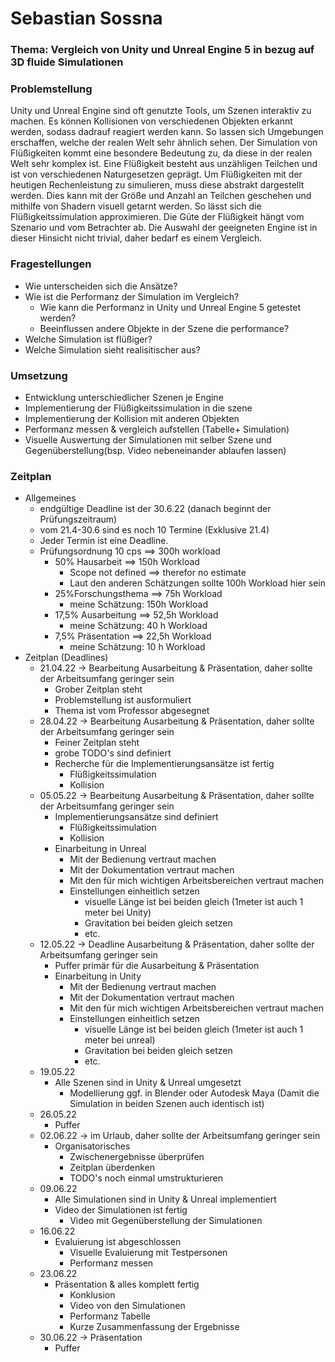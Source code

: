 # Sebastian Sossna

### Thema: Vergleich von Unity und Unreal Engine 5 in bezug auf 3D fluide Simulationen

### Problemstellung
Unity und Unreal Engine sind oft genutzte Tools, um Szenen interaktiv zu machen. 
Es können Kollisionen von verschiedenen Objekten erkannt werden, sodass dadrauf reagiert werden kann. 
So lassen sich Umgebungen erschaffen, welche der realen Welt sehr ähnlich sehen.
Der Simulation von Flüßigkeiten kommt eine besondere Bedeutung zu, da diese in der realen Welt sehr komplex ist.
Eine Flüßigkeit besteht aus unzähligen Teilchen und ist von verschiedenen Naturgesetzen geprägt.
Um Flüßigkeiten mit der heutigen Rechenleistung zu simulieren, muss diese abstrakt dargestellt werden.
Dies kann mit der Größe und Anzahl an Teilchen geschehen und mithilfe von Shadern visuell getarnt werden.
So lässt sich die Flüßigkeitssimulation approximieren. Die Güte der Flüßigkeit hängt vom Szenario und vom Betrachter ab.
Die Auswahl der geeigneten Engine ist in dieser Hinsicht nicht trivial, daher bedarf es einem Vergleich.

### Fragestellungen
 * Wie unterscheiden sich die Ansätze?
 * Wie ist die Performanz der Simulation im Vergleich?
	* Wie kann die Performanz in Unity und Unreal Engine 5 getestet werden?
	* Beeinflussen andere Objekte in der Szene die performance?
 * Welche Simulation ist flüßiger?
 * Welche Simulation sieht realisitischer aus?

### Umsetzung
 * Entwicklung unterschiedlicher Szenen je Engine
 * Implementierung der Flüßigkeitssimulation in die szene
 * Implementierung der Kollision mit anderen Objekten
 * Performanz messen & vergleich aufstellen (Tabelle+ Simulation)
 * Visuelle Auswertung der Simulationen mit selber Szene und Gegenüberstellung(bsp. Video nebeneinander ablaufen lassen)


### Zeitplan
 * Allgemeines 
	* endgültige Deadline ist der 30.6.22 (danach beginnt der Prüfungszeitraum)
	* vom 21.4-30.6 sind es noch 10 Termine (Exklusive 21.4)
	* Jeder Termin ist eine Deadline.
	* Prüfungsordnung 10 cps ==> 300h workload
		* 50% Hausarbeit ==> 150h Workload
			* Scope not defined ==> therefor no estimate
			* Laut den anderen Schätzungen sollte 100h Workload hier sein
		* 25%Forschungsthema ==> 75h Workload
			* meine Schätzung: 150h Workload
		* 17,5% Ausarbeitung ==> 52,5h Workload
			* meine Schätzung: 40 h Workload
		* 7,5% Präsentation ==> 22,5h Workload
			* meine Schätzung: 10 h Workload
 * Zeitplan (Deadlines)
	* 21.04.22 -> Bearbeitung Ausarbeitung & Präsentation, daher sollte der Arbeitsumfang geringer sein
		* Grober Zeitplan steht
		* Problemstellung ist ausformuliert
		* Thema ist vom Professor abgesegnet
	* 28.04.22 -> Bearbeitung Ausarbeitung & Präsentation, daher sollte der Arbeitsumfang geringer sein
		* Feiner Zeitplan steht
		* grobe TODO's sind definiert
		* Recherche für die Implementierungsansätze ist fertig
			* Flüßigkeitssimulation
			* Kollision
	* 05.05.22 -> Bearbeitung Ausarbeitung & Präsentation, daher sollte der Arbeitsumfang geringer sein
		* Implementierungsansätze sind definiert
			* Flüßigkeitssimulation
			* Kollision
		* Einarbeitung in Unreal
			* Mit der Bedienung vertraut machen
			* Mit der Dokumentation vertraut machen
			* Mit den für mich wichtigen Arbeitsbereichen vertraut machen
			* Einstellungen einheitlich setzen 
				* visuelle Länge ist bei beiden gleich (1meter ist auch 1 meter bei Unity)
				* Gravitation bei beiden gleich setzen
				* etc.
	* 12.05.22 -> Deadline Ausarbeitung & Präsentation, daher sollte der Arbeitsumfang geringer sein
		* Puffer primär für die Ausarbeitung & Präsentation
		* Einarbeitung in Unity
			* Mit der Bedienung vertraut machen
			* Mit der Dokumentation vertraut machen
			* Mit den für mich wichtigen Arbeitsbereichen vertraut machen
			* Einstellungen einheitlich setzen 
				* visuelle Länge ist bei beiden gleich (1meter ist auch 1 meter bei unreal)
				* Gravitation bei beiden gleich setzen 
				* etc.
	* 19.05.22 
		* Alle Szenen sind in Unity & Unreal umgesetzt
			* Modellierung ggf. in Blender oder Autodesk Maya (Damit die Simulation in beiden Szenen auch identisch ist)
	* 26.05.22 
		* Puffer
	* 02.06.22 -> im Urlaub, daher sollte der Arbeitsumfang geringer sein
		* Organisatorisches	
			* Zwischenergebnisse überprüfen
			* Zeitplan überdenken
			* TODO's noch einmal umstrukturieren
	* 09.06.22 
		* Alle Simulationen sind in Unity & Unreal implementiert
		* Video der Simulationen ist fertig
			* Video mit Gegenüberstellung der Simulationen
	* 16.06.22 
		* Evaluierung ist abgeschlossen
			* Visuelle Evaluierung mit Testpersonen
			* Performanz messen
	* 23.06.22 
		* Präsentation & alles komplett fertig
			* Konklusion
			* Video von den Simulationen
			* Performanz Tabelle
			* Kurze Zusammenfassung der Ergebnisse
	* 30.06.22 -> Präsentation
		* Puffer